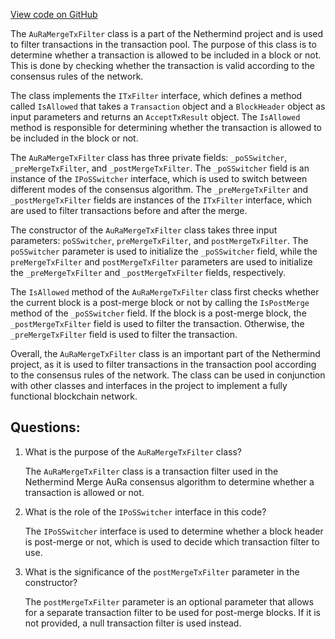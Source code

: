 [View code on GitHub](https://github.com/NethermindEth/nethermind/src/Nethermind/Nethermind.Merge.AuRa/AuRaMergeTxFilter.cs)

The `AuRaMergeTxFilter` class is a part of the Nethermind project and is used to filter transactions in the transaction pool. The purpose of this class is to determine whether a transaction is allowed to be included in a block or not. This is done by checking whether the transaction is valid according to the consensus rules of the network.

The class implements the `ITxFilter` interface, which defines a method called `IsAllowed` that takes a `Transaction` object and a `BlockHeader` object as input parameters and returns an `AcceptTxResult` object. The `IsAllowed` method is responsible for determining whether the transaction is allowed to be included in the block or not.

The `AuRaMergeTxFilter` class has three private fields: `_poSSwitcher`, `_preMergeTxFilter`, and `_postMergeTxFilter`. The `_poSSwitcher` field is an instance of the `IPoSSwitcher` interface, which is used to switch between different modes of the consensus algorithm. The `_preMergeTxFilter` and `_postMergeTxFilter` fields are instances of the `ITxFilter` interface, which are used to filter transactions before and after the merge.

The constructor of the `AuRaMergeTxFilter` class takes three input parameters: `poSSwitcher`, `preMergeTxFilter`, and `postMergeTxFilter`. The `poSSwitcher` parameter is used to initialize the `_poSSwitcher` field, while the `preMergeTxFilter` and `postMergeTxFilter` parameters are used to initialize the `_preMergeTxFilter` and `_postMergeTxFilter` fields, respectively.

The `IsAllowed` method of the `AuRaMergeTxFilter` class first checks whether the current block is a post-merge block or not by calling the `IsPostMerge` method of the `_poSSwitcher` field. If the block is a post-merge block, the `_postMergeTxFilter` field is used to filter the transaction. Otherwise, the `_preMergeTxFilter` field is used to filter the transaction.

Overall, the `AuRaMergeTxFilter` class is an important part of the Nethermind project, as it is used to filter transactions in the transaction pool according to the consensus rules of the network. The class can be used in conjunction with other classes and interfaces in the project to implement a fully functional blockchain network.
## Questions: 
 1. What is the purpose of the `AuRaMergeTxFilter` class?
    
    The `AuRaMergeTxFilter` class is a transaction filter used in the Nethermind Merge AuRa consensus algorithm to determine whether a transaction is allowed or not.

2. What is the role of the `IPoSSwitcher` interface in this code?
    
    The `IPoSSwitcher` interface is used to determine whether a block header is post-merge or not, which is used to decide which transaction filter to use.

3. What is the significance of the `postMergeTxFilter` parameter in the constructor?
    
    The `postMergeTxFilter` parameter is an optional parameter that allows for a separate transaction filter to be used for post-merge blocks. If it is not provided, a null transaction filter is used instead.